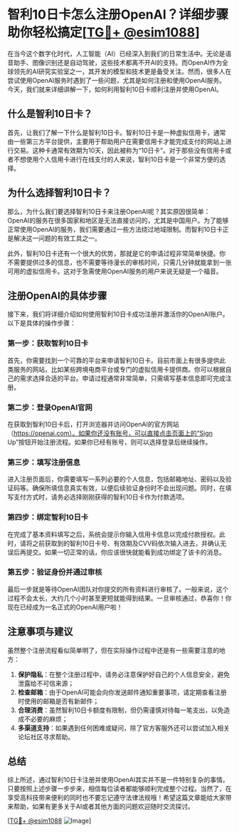 # 智利10日卡怎么注册OpenAI？详细步骤助你轻松搞定[[TG💪+ @esim1088](https://t.me/s/esim1088)]

在当今这个数字化时代，人工智能（AI）已经深入到我们的日常生活中。无论是语音助手、图像识别还是自动驾驶，这些技术都离不开AI的支持。而OpenAI作为全球领先的AI研究实验室之一，其开发的模型和技术更是备受关注。然而，很多人在尝试使用OpenAI服务时遇到了一些问题，尤其是如何注册和使用OpenAI服务。今天，我们就来详细讲解一下，如何利用智利10日卡顺利注册并使用OpenAI。

## 什么是智利10日卡？

首先，让我们了解一下什么是智利10日卡。智利10日卡是一种虚拟信用卡，通常由一些第三方平台提供，主要用于帮助用户在需要信用卡才能完成支付的网站上进行交易。这种卡通常有效期为10天，因此被称为“10日卡”。对于那些没有信用卡或者不想使用个人信用卡进行在线支付的人来说，智利10日卡是一个非常方便的选择。

## 为什么选择智利10日卡？

那么，为什么我们要选择智利10日卡来注册OpenAI呢？其实原因很简单：OpenAI的服务在很多国家和地区是无法直接访问的，尤其是中国用户。为了能够正常使用OpenAI的服务，我们需要通过一些方法绕过地域限制。而智利10日卡正是解决这一问题的有效工具之一。

此外，智利10日卡还有一个很大的优势，那就是它的申请过程非常简单快捷。你不需要提供过多的信息，也不需要等待漫长的审核时间，只需几分钟就能拿到一张可用的虚拟信用卡。这对于急需使用OpenAI服务的用户来说无疑是一个福音。

## 注册OpenAI的具体步骤

接下来，我们将详细介绍如何使用智利10日卡成功注册并激活你的OpenAI账户。以下是具体的操作步骤：

### 第一步：获取智利10日卡

首先，你需要找到一个可靠的平台来申请智利10日卡。目前市面上有很多提供此类服务的网站，比如某些跨境电商平台或专门的虚拟信用卡提供商。你可以根据自己的需求选择合适的平台。申请过程通常非常简单，只需填写基本信息即可完成注册。

### 第二步：登录OpenAI官网

在获取到智利10日卡后，打开浏览器并访问OpenAI的官方网站（https://openai.com）。如果你还没有账号，可以直接点击页面上的“Sign Up”按钮开始注册流程。如果你已经有账号，则可以选择登录后继续操作。

### 第三步：填写注册信息

进入注册页面后，你需要填写一系列必要的个人信息，包括邮箱地址、密码以及验证码等。确保所填信息真实有效，以便后续验证身份时不会出现问题。同时，在填写支付方式时，请务必选择刚刚获得的智利10日卡作为付款选项。

### 第四步：绑定智利10日卡

在完成了基本资料填写之后，系统会提示你输入信用卡信息以完成付款授权。此时，请将之前获取到的智利10日卡号、有效期及CVV码依次输入进去，并确认无误后再提交。如果一切正常的话，你应该很快就能看到成功绑定了该卡的消息。

### 第五步：验证身份并通过审核

最后一步就是等待OpenAI团队对你提交的所有资料进行审核了。一般来说，这个过程不会太长，大约几个小时甚至更短就能得到结果。一旦审核通过，恭喜你！你现在已经成为一名正式的OpenAI用户啦！

## 注意事项与建议

虽然整个注册流程看似简单明了，但在实际操作过程中还是有一些需要注意的地方：

1. **保护隐私**：在整个注册过程中，请务必注意保护好自己的个人信息安全，避免泄露给不可信来源；
2. **检查邮箱**：由于OpenAI可能会向你发送邮件通知重要事项，请定期查看注册时使用的邮箱是否有新邮件；
3. **合理消费**：虽然智利10日卡额度有限制，但仍需谨慎对待每一笔支出，以免造成不必要的麻烦；
4. **多渠道支持**：如果遇到任何困难或疑问，除了官方客服外还可以尝试加入相关论坛社区寻求帮助。

## 总结

综上所述，通过智利10日卡注册并使用OpenAI其实并不是一件特别复杂的事情。只要按照上述步骤一步步来，相信每位读者都能够顺利完成整个过程。当然了，在享受高科技带来便利的同时也不要忘记遵守法律法规哦！希望这篇文章能给大家带来帮助，如果有更多关于AI或者其他方面的问题欢迎随时交流探讨。

[[TG💪+ @esim1088](https://t.me/s/esim1088) ![Image](https://i.postimg.cc/4NQfJmqS/Snipaste-2025-05-13-00-14-12.png)]